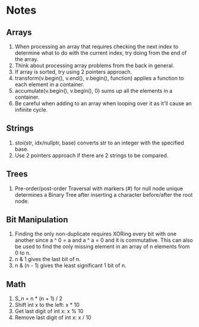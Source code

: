 # Notes

## Arrays

1. When processing an array that requires checking the next index to determine what to do with the current index, try doing from the end of the array.
2. Think about processing array problems from the back in general.
3. If array is sorted, try using 2 pointers approach.
4. transform(v.begin(), v.end(), v.begin(), function) applies a function to each element in a container.
5. accumulate(v.begin(), v.begin(), 0) sums up all the elements in a container.  
6. Be careful when adding to an array when looping over it as it'll cause an infinite cycle.

## Strings

1. stoi(str, idx/nullptr, base) converts str to an integer with the specified base.  
2. Use 2 pointers approach if there are 2 strings to be compared.  

## Trees

1. Pre-order/post-order Traversal with markers (#) for null node unique determines a Binary Tree after inserting a character before/after the root node.

## Bit Manipulation

1. Finding the only non-duplicate requires XORing every bit with one another since a ^ 0 = a and a ^ a = 0 and it is commutative. This can also be used to find the only missing element in an array of n elements from 0 to n.  
2. n & 1 gives the last bit of n.
3. n & (n - 1) gives the least significant 1 bit of n.

## Math

1. S_n = n * (n + 1) / 2
2. Shift int x to the left: x * 10
3. Get last digit of int x: x % 10
4. Remove last digit of int x: x / 10  


